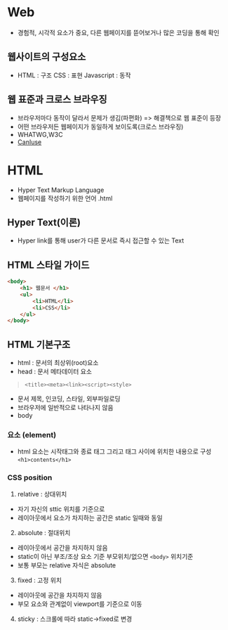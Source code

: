 # Web

- 경험적, 시각적 요소가 중요, 다른 웹페이지를 뜯어보거나 많은 코딩을 통해 확인

## 웹사이트의 구성요소

- HTML : 구조 CSS : 표현 Javascript : 동작

## 웹 표준과 크로스 브라우징

- 브라우저마다 동작이 달라서 문제가 생김(파편화) => 해결책으로 웹 표준이 등장
- 어떤 브라우저든 웹페이지가 동일하게 보이도록(크로스 브라우징)
- WHATWG,W3C
- [CanIuse](https://caniuse.com)

# HTML

- Hyper Text Markup Language
- 웹페이지를 작성하기 위한 언어 .html

## Hyper Text(이론)

- Hyper link를 통해 user가 다른 문서로 즉시 접근할 수 있는 Text

## HTML 스타일 가이드

```html
<body>
    <h1> 웹문서 </h1>
    <ul>
        <li>HTML</li>
        <li>CSS</li>
    </ul>
</body>
```

## HTML 기본구조

- html : 문서의 최상위(root)요소
- head : 문서 메타데이터 요소

> `<title><meta><link><script><style>`

- 문서 제목, 인코딩, 스타일, 외부파일로딩
- 브라우저에 일반적으로 나타나지 않음
- body

### 요소 (element)

- html 요소는 시작태그와 종료 태그 그리고 태그 사이에 위치한 내용으로 구성
`<h1>contents</h1>`

### CSS position

1. relative : 상대위치

- 자기 자신의 sttic 위치를 기준으로
- 레이아웃에서 요소가 차지하는 공간은 static 일때와 동일

2. absolute : 절대위치

- 레이아웃에서 공간을 차지하지 않음
- static이 아닌 부조/조상 요소 기준 부모위치/없으면 `<body>` 위치기준
- 보통 부모는 relative 자식은 absolute

3. fixed : 고정 위치

- 레이아웃에 공간을 차지하지 않음
- 부모 요소와 관계없이 viewport를 기준으로 이동

4. sticky : 스크롤에 따라 static->fixed로 변경
